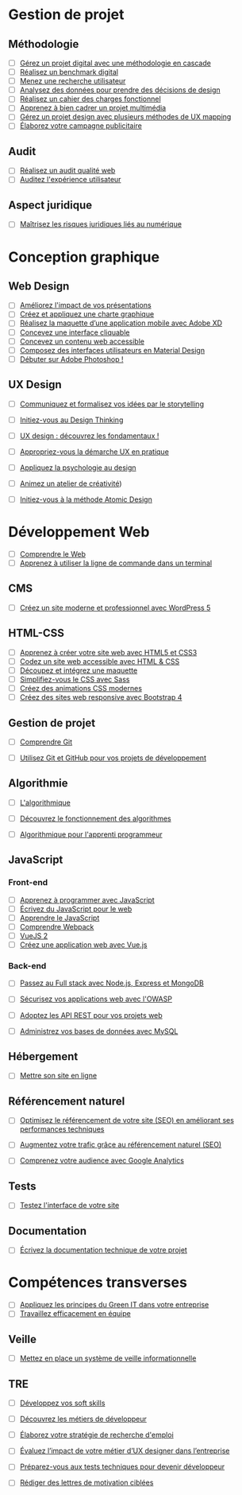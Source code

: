 # Gestion de projet

## Méthodologie
- [ ] [Gérez un projet digital avec une méthodologie en cascade](https://openclassrooms.com/fr/courses/4296701-gerez-un-projet-digital-avec-une-methodologie-en-cascade)
- [ ] [Réalisez un benchmark digital](https://openclassrooms.com/fr/courses/5774771-realisez-un-benchmark-digital)
- [ ] [Menez une recherche utilisateur](https://openclassrooms.com/fr/courses/5192236-menez-une-recherche-utilisateur)
- [ ] [Analysez des données pour prendre des décisions de design](https://openclassrooms.com/fr/courses/5248881-analysez-des-donnees-pour-prendre-des-decisions-de-design)
- [ ] [Réalisez un cahier des charges fonctionnel](https://openclassrooms.com/fr/courses/6739646-realisez-un-cahier-des-charges-fonctionnel)
- [ ] [Apprenez à bien cadrer un projet multimédia](https://openclassrooms.com/fr/courses/3013586-apprenez-a-bien-cadrer-un-projet-multimedia)
- [ ] [Gérez un projet design avec plusieurs méthodes de UX mapping](https://openclassrooms.com/fr/courses/5249081-gerez-un-projet-design-avec-plusieurs-methodes-de-ux-mapping)
- [ ] [Élaborez votre campagne publicitaire](https://openclassrooms.com/fr/courses/6068011-elaborez-votre-campagne-publicitaire)

## Audit
- [ ] [Réalisez un audit qualité web](https://openclassrooms.com/fr/courses/5372141-realisez-un-audit-qualite-web)
- [ ] [Auditez l'expérience utilisateur](https://openclassrooms.com/fr/courses/5248981-auditez-lexperience-utilisateur)

## Aspect juridique 
- [ ] [Maîtrisez les risques juridiques liés au numérique](https://openclassrooms.com/fr/courses/5162341-maitrisez-les-risques-juridiques-lies-au-numerique)


# Conception graphique

## Web Design
- [ ] [Améliorez l'impact de vos présentations](https://openclassrooms.com/fr/courses/3013891-ameliorez-limpact-de-vos-presentations)
- [ ] [Créez et appliquez une charte graphique](https://openclassrooms.com/fr/courses/5454886-creez-et-appliquez-une-charte-graphique)
- [ ] [Réalisez la maquette d’une application mobile avec Adobe XD](https://openclassrooms.com/fr/courses/3014016-realisez-la-maquette-d-une-application-mobile-avec-adobe-xd)
- [ ] [Concevez une interface cliquable](https://openclassrooms.com/fr/courses/5249006-concevez-une-interface-cliquable)
- [ ] [Concevez un contenu web accessible](https://openclassrooms.com/fr/courses/6691346-concevez-un-contenu-web-accessible)
- [ ] [Composez des interfaces utilisateurs en Material Design](https://openclassrooms.com/fr/courses/3936801-composez-des-interfaces-utilisateurs-en-material-design)
- [ ] [Débuter sur Adobe Photoshop !](https://openclassrooms.com/fr/courses/278642-debuter-sur-adobe-photoshop)

## UX Design
- [ ] [Communiquez et formalisez vos idées par le storytelling](https://openclassrooms.com/fr/courses/5238041-communiquez-et-formalisez-vos-idees-par-le-storytelling)
- [ ] [Initiez-vous au Design Thinking](https://openclassrooms.com/fr/courses/3013836-initiez-vous-au-design-thinking) 
- [ ] [UX design : découvrez les fondamentaux !](https://openclassrooms.com/fr/courses/3013856-ux-design-decouvrez-les-fondamentaux)
- [ ] [Appropriez-vous la démarche UX en pratique](https://openclassrooms.com/fr/courses/3938146-appropriez-vous-la-demarche-ux-en-pratique)
- [ ] [Appliquez la psychologie au design](https://openclassrooms.com/fr/courses/5248811-appliquez-la-psychologie-au-design)
- [ ] [Animez un atelier de créativité](https://openclassrooms.com/fr/courses/4421146-animez-un-atelier-de-creativite))
- [ ] [Initiez-vous à la méthode Atomic Design](https://openclassrooms.com/fr/courses/5249021-initiez-vous-a-la-methode-atomic-design)


# Développement Web

- [ ] [Comprendre le Web](https://openclassrooms.com/fr/courses/1946386-comprendre-le-web)
- [ ] [Apprenez à utiliser la ligne de commande dans un terminal](https://openclassrooms.com/fr/courses/6173491-apprenez-a-utiliser-la-ligne-de-commande-dans-un-terminal)

## CMS
- [ ] [Créez un site moderne et professionnel avec WordPress 5](https://openclassrooms.com/fr/courses/5489551-creez-un-site-moderne-et-professionnel-avec-wordpress-5)

## HTML-CSS
- [ ] [Apprenez à créer votre site web avec HTML5 et CSS3](https://openclassrooms.com/fr/courses/1603881-apprenez-a-creer-votre-site-web-avec-html5-et-css3)
- [ ] [Codez un site web accessible avec HTML & CSS](https://openclassrooms.com/fr/courses/6691451-codez-un-site-web-accessible-avec-html-css)
- [ ] [Découpez et intégrez une maquette](https://openclassrooms.com/fr/courses/3504431-decoupez-et-integrez-une-maquette)
- [ ] [Simplifiez-vous le CSS avec Sass](https://openclassrooms.com/fr/courses/6106181-simplifiez-vous-le-css-avec-sass)
- [ ] [Créez des animations CSS modernes](https://openclassrooms.com/fr/courses/5919246-creez-des-animations-css-modernes)
- [ ] [Créez des sites web responsive avec Bootstrap 4](https://openclassrooms.com/fr/courses/6391096-creez-des-sites-web-responsive-avec-bootstrap-4)

## Gestion de projet
- [ ] [Comprendre Git](https://www.grafikart.fr/formations/git)
- [ ] [Utilisez Git et GitHub pour vos projets de développement](https://openclassrooms.com/fr/courses/5641721-utilisez-git-et-github-pour-vos-projets-de-developpement)


## Algorithmie
- [ ] [L'algorithmique](https://www.grafikart.fr/formations/apprendre-algorithmique)
- [ ] [Découvrez le fonctionnement des algorithmes](https://openclassrooms.com/fr/courses/4366701-decouvrez-le-fonctionnement-des-algorithmes)
- [ ] [Algorithmique pour l'apprenti programmeur](https://openclassrooms.com/fr/courses/1467201-algorithmique-pour-lapprenti-programmeur)




## JavaScript

### Front-end
- [ ] [Apprenez à programmer avec JavaScript](https://openclassrooms.com/fr/courses/6175841-apprenez-a-programmer-avec-javascript)
- [ ] [Écrivez du JavaScript pour le web](https://openclassrooms.com/fr/courses/5543061-ecrivez-du-javascript-pour-le-web)
- [ ] [Apprendre le JavaScript](https://www.grafikart.fr/formations/debuter-javascript)
- [ ] [Comprendre Webpack](https://www.grafikart.fr/formations/webpack)
- [ ] [VueJS 2](https://www.grafikart.fr/formations/vuejs)
- [ ] [Créez une application web avec Vue.js](https://openclassrooms.com/fr/courses/6390311-creez-une-application-web-avec-vue-js)

### Back-end
- [ ] [Passez au Full stack avec Node.js, Express et MongoDB](https://openclassrooms.com/fr/courses/6390246-passez-au-full-stack-avec-node-js-express-et-mongodb)
- [ ] [Sécurisez vos applications web avec l'OWASP](https://openclassrooms.com/fr/courses/6179306-securisez-vos-applications-web-avec-lowasp)
- [ ] [Adoptez les API REST pour vos projets web](https://openclassrooms.com/fr/courses/6573181-adoptez-les-api-rest-pour-vos-projets-web)
- [ ] [Administrez vos bases de données avec MySQL](https://openclassrooms.com/fr/courses/1959476-administrez-vos-bases-de-donnees-avec-mysql)


## Hébergement
- [ ] [Mettre son site en ligne](https://www.grafikart.fr/formations/upload-site)

## Référencement naturel 
- [ ] [Optimisez le référencement de votre site (SEO) en améliorant ses performances techniques](https://openclassrooms.com/fr/courses/5922626-optimisez-le-referencement-de-votre-site-seo-en-ameliorant-ses-performances-techniques)
- [ ] [Augmentez votre trafic grâce au référencement naturel (SEO)](https://openclassrooms.com/fr/courses/5561431-augmentez-votre-trafic-grace-au-referencement-naturel-seo)
- [ ] [Comprenez votre audience avec Google Analytics](https://openclassrooms.com/fr/courses/3013736-comprenez-votre-audience-avec-google-analytics)


## Tests
- [ ] [Testez l'interface de votre site](https://openclassrooms.com/fr/courses/3504461-testez-linterface-de-votre-site)


## Documentation
- [ ] [Écrivez la documentation technique de votre projet](https://openclassrooms.com/fr/courses/6398056-ecrivez-la-documentation-technique-de-votre-projet)


# Compétences transverses 

- [ ] [Appliquez les principes du Green IT dans votre entreprise](https://openclassrooms.com/fr/courses/6227476-appliquez-les-principes-du-green-it-dans-votre-entreprise)
- [ ] [Travaillez efficacement en équipe](https://openclassrooms.com/fr/courses/5164316-travaillez-efficacement-en-equipe)

## Veille
- [ ] [Mettez en place un système de veille informationnelle](https://openclassrooms.com/fr/courses/4805776-mettez-en-place-un-systeme-de-veille-informationnelle)

## TRE
- [ ] [Développez vos soft skills](https://openclassrooms.com/fr/courses/6692406-developpez-vos-soft-skills)
- [ ] [Découvrez les métiers de développeur](https://openclassrooms.com/fr/courses/6817086-decouvrez-les-metiers-de-developpeur)
- [ ] [Élaborez votre stratégie de recherche d'emploi](https://openclassrooms.com/fr/courses/5218221-elaborez-votre-strategie-de-recherche-demploi)
- [ ] [Évaluez l’impact de votre métier d’UX designer dans l’entreprise](https://openclassrooms.com/fr/courses/5249071-evaluez-l-impact-de-votre-metier-d-ux-designer-dans-l-entreprise)
- [ ] [Préparez-vous aux tests techniques pour devenir développeur](https://openclassrooms.com/fr/courses/6045521-preparez-vous-aux-tests-techniques-pour-devenir-developpeur)
- [ ] [Rédiger des lettres de motivation ciblées](https://openclassrooms.com/fr/courses/4116276-rediger-des-lettres-de-motivation-ciblees)

